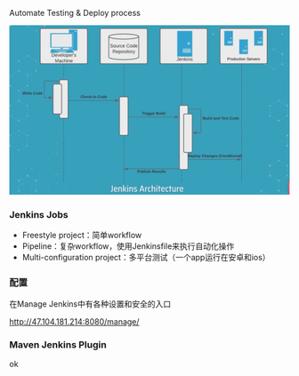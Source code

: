 Automate Testing & Deploy process

![image-20220917182306237](assets/image-20220917182306237.png)



### Jenkins Jobs

- Freestyle project：简单workflow
- Pipeline：复杂workflow，使用Jenkinsfile来执行自动化操作
- Multi-configuration project：多平台测试（一个app运行在安卓和ios）



### 配置

在Manage Jenkins中有各种设置和安全的入口

http://47.104.181.214:8080/manage/



### Maven Jenkins Plugin

ok